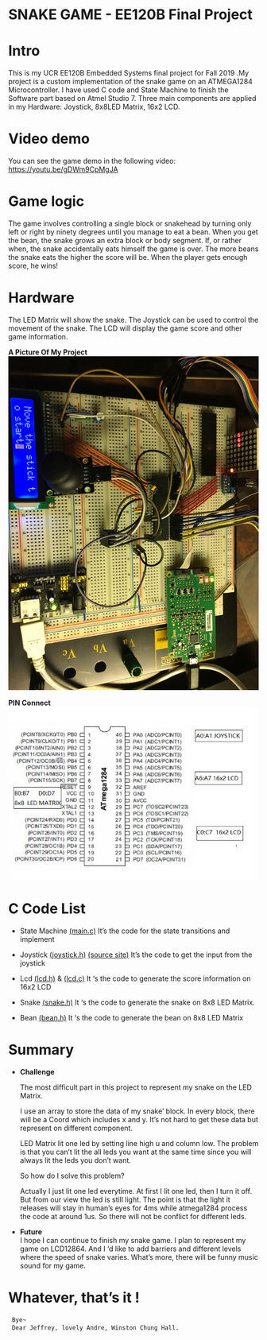 # SNAKE GAME - EE120B Final Project

# Intro

This is my UCR EE120B Embedded Systems final project for Fall 2019 .My project is a custom implementation of the snake game on an ATMEGA1284 Microcontroller. I have used C code and State Machine to finish the Software part based on Atmel Studio 7. Three main components are applied in my Hardware: Joystick, 8x8LED Matrix, 16x2 LCD.

# Video demo
You can see the game demo in the following video:
https://youtu.be/gDWm9CpMgJA

# Game logic
The game involves controlling a single block or snakehead by turning only left or right by ninety degrees until you manage to eat a bean. When you get the bean, the snake grows an extra block or body segment. If, or rather when, the snake  accidentally eats himself the game is over. The more beans the snake eats the higher the score will be. When the player gets enough score, he wins!

# Hardware
The LED Matrix will show the snake. The Joystick can be used to control the movement of the snake. The LCD will display the game score and other game information. 
 
**A Picture Of My Project**
![](./images/snake.jpg)

**PIN Connect**
![](./images/pin.PNG)
# C Code List

 * State Machine [(main.c)](main.c)
 It’s the code for the state transitions and implement

 * Joystick [(joystick.h)](joystick.h)   [(source site)](https://circuitdigest.com/microcontroller-projects/joystick-interfacing-with-atmega8)
 It’s the code to get the input from the joystick

 * Lcd   [(lcd.h)](lcd.h) & [(lcd.c)](lcd.c)
 It ‘s the code to generate the score information on 16x2 LCD  

 * Snake [(snake.h)](snake.h)
 It ‘s the code to generate the snake on 8x8 LED Matrix. 

 * Bean [(bean.h)](bean.h)
 It ‘s the code to generate the bean on 8x8 LED Matrix

# Summary

 - **Challenge**

    The most difficult part in this project to represent my snake on the LED Matrix.

    I use an array to store the data of my snake’ block. In every block, there will be a Coord which includes x and y. It’s not hard to     get these data but represent on different component.  

    LED Matrix lit one led by setting line high u and column low. The problem is that you can’t lit the all leds you want at the same       time   since you will always lit the leds you don’t want.

    So how do I solve this problem?

    Actually I just lit one led everytime. At first I lit one led, then I turn it off. But from our view the led is still light. The         point   is that the light it releases will stay in human’s eyes for 4ms while atmega1284 process the code at around 1us. So there       will not be   conflict for different leds.

 - **Future**  
     I hope I can continue to finish my snake game. I plan to represent my game on LCD12864. And I ‘d like to add barriers and different      levels where the speed of snake varies. What’s more, there will be funny music sound for my game.

  # Whatever, that’s it ! 

     Bye~
     Dear Jeffrey, lovely Andre, Winston Chung Hall.
